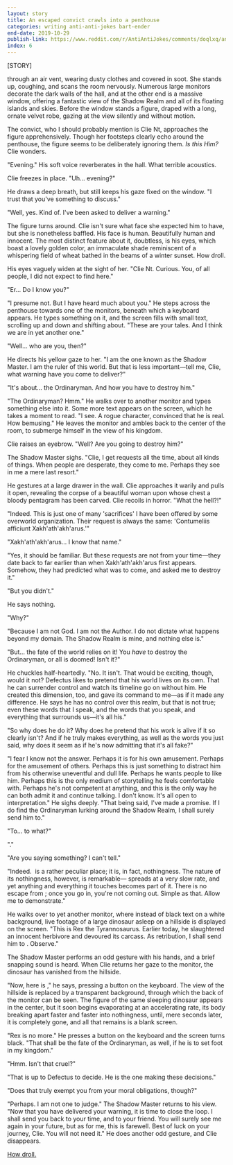 ```yaml
---
layout: story
title: An escaped convict crawls into a penthouse
categories: writing anti-anti-jokes bart-ender
end-date: 2019-10-29
publish-link: https://www.reddit.com/r/AntiAntiJokes/comments/doqlxq/an_escaped_convict_crawls_into_a_penthouse/
index: 6
---
```


[STORY]

through an air vent, wearing dusty clothes and covered in soot. She stands up, coughing, and scans the room nervously. Numerous large monitors decorate the dark walls of the hall, and at the other end is a massive window, offering a fantastic view of the Shadow Realm and all of its floating islands and skies. Before the window stands a figure, draped with a long, ornate velvet robe, gazing at the view silently and without motion.

The convict, who I should probably mention is Clie Nt, approaches the figure apprehensively. Though her footsteps clearly echo around the penthouse, the figure seems to be deliberately ignoring them. *Is this Him?* Clie wonders.

"Evening." His soft voice reverberates in the hall. What terrible acoustics.

Clie freezes in place. "Uh… evening?"

He draws a deep breath, but still keeps his gaze fixed on the window. "I trust that you've something to discuss."

"Well, yes. Kind of. I've been asked to deliver a warning."

The figure turns around. Clie isn't sure what face she expected him to have, but she is nonetheless baffled. His face is human. Beautifully human and innocent. The most distinct feature about it, doubtless, is his eyes, which boast a lovely golden color, an immaculate shade reminiscent of a whispering field of wheat bathed in the beams of a winter sunset. How droll.

His eyes vaguely widen at the sight of her. "Clie Nt. Curious. You, of all people, I did not expect to find here."

"Er… Do I know you?"

"I presume not. But I have heard much about you." He steps across the penthouse towards one of the monitors, beneath which a keyboard appears. He types something on it, and the screen fills with small text, scrolling up and down and shifting about. "These are your tales. And I think we are in yet another one."

"Well… who are you, then?"

He directs his yellow gaze to her. "I am the one known as the Shadow Master. I am the ruler of this world. But that is less important—tell me, Clie, what warning have you come to deliver?"

"It's about… the Ordinaryman. And how you have to destroy him."

"The Ordinaryman? Hmm." He walks over to another monitor and types something else into it. Some more text appears on the screen, which he takes a moment to read. "I see. A rogue character, convinced that he is real. How bemusing." He leaves the monitor and ambles back to the center of the room, to submerge himself in the view of his kingdom.

Clie raises an eyebrow. "Well? Are you going to destroy him?"

The Shadow Master sighs. "Clie, I get requests all the time, about all kinds of things. When people are desperate, they come to me. Perhaps they see in me a mere last resort."

He gestures at a large drawer in the wall. Clie approaches it warily and pulls it open, revealing the corpse of a beautiful woman upon whose chest a bloody pentagram has been carved. Clie recoils in horror. "What the hell?!"

"Indeed. This is just one of many 'sacrifices' I have been offered by some overworld organization. Their request is always the same: 'Contumeliis afficiunt Xakh'ath'akh'arus.'"

"Xakh'ath'akh'arus… I know that name."

"Yes, it should be familiar. But these requests are not from your time—they date back to far earlier than when Xakh'ath'akh'arus first appears. Somehow, they had predicted what was to come, and asked me to destroy it."

"But you didn't."

He says nothing.

"Why?"

"Because I am not God. I am not the Author. I do not dictate what happens beyond my domain. The Shadow Realm is mine, and nothing else is."

"But… the fate of the world relies on it! You *have* to destroy the Ordinaryman, or all is doomed! Isn't it?"

He chuckles half-heartedly. "No. It isn't. That would be exciting, though, would it not? Defectus likes to pretend that his world lives on its own. That he can surrender control and watch its timeline go on without him. He created this dimension, too, and gave its command to me—as if it made any difference. He says he has no control over this realm, but that is not true; even these words that I speak, and the words that you speak, and everything that surrounds us—it's all his."

"So why does he do it? Why does he pretend that his work is alive if it so clearly isn't? And if he truly makes everything, as well as the words you just said, why does it seem as if he's now admitting that it's all fake?"

"I fear I know not the answer. Perhaps it is for his own amusement. Perhaps for the amusement of others. Perhaps this is just something to distract him from his otherwise uneventful and dull life. Perhaps he wants people to like him. Perhaps this is the only medium of storytelling he feels comfortable with. Perhaps he's not competent at anything, and this is the only way he can both admit it and continue talking. I don't know. It's all open to interpretation." He sighs deeply. "That being said, I've made a promise. If I do find the Ordinaryman lurking around the Shadow Realm, I shall surely send him to ​."

"To… to what?"

"​."

"Are you saying something? I can't tell."

"Indeed. ​ is a rather peculiar place; it is, in fact, nothingness. The nature of its nothingness, however, is remarkable—​ spreads at a very slow rate, and yet anything and everything it touches becomes part of it. There is no escape from ​; once you go in, you're not coming out. Simple as that. Allow me to demonstrate."

He walks over to yet another monitor, where instead of black text on a white background, live footage of a large dinosaur asleep on a hillside is displayed on the screen. "This is Rex the Tyrannosaurus. Earlier today, he slaughtered an innocent herbivore and devoured its carcass. As retribution, I shall send him to ​. Observe."

The Shadow Master performs an odd gesture with his hands, and a brief snapping sound is heard. When Clie returns her gaze to the monitor, the dinosaur has vanished from the hillside.

"Now, here is ​," he says, pressing a button on the keyboard. The view of the hillside is replaced by a transparent background, through which the back of the monitor can be seen. The figure of the same sleeping dinosaur appears in the center, but it soon begins evaporating at an accelerating rate, its body breaking apart faster and faster into nothingness, until, mere seconds later, it is completely gone, and all that remains is a blank screen.

"Rex is no more." He presses a button on the keyboard and the screen turns black. "That shall be the fate of the Ordinaryman, as well, if he is to set foot in my kingdom."

"Hmm. Isn't that cruel?"

"That is up to Defectus to decide. He is the one making these decisions."

"Does that truly exempt you from your moral obligations, though?"

"Perhaps. I am not one to judge." The Shadow Master returns to his view. "Now that you have delivered your warning, it is time to close the loop. I shall send you back to your time, and to your friend. You will surely see me again in your future, but as for me, this is farewell. Best of luck on your journey, Clie. You will not need it." He does another odd gesture, and Clie disappears.

[How droll.](https://www.reddit.com/r/AntiAntiJokes/comments/cx2da1/i_like_my_coffee_like_i_like_my_women/f59fwb5)